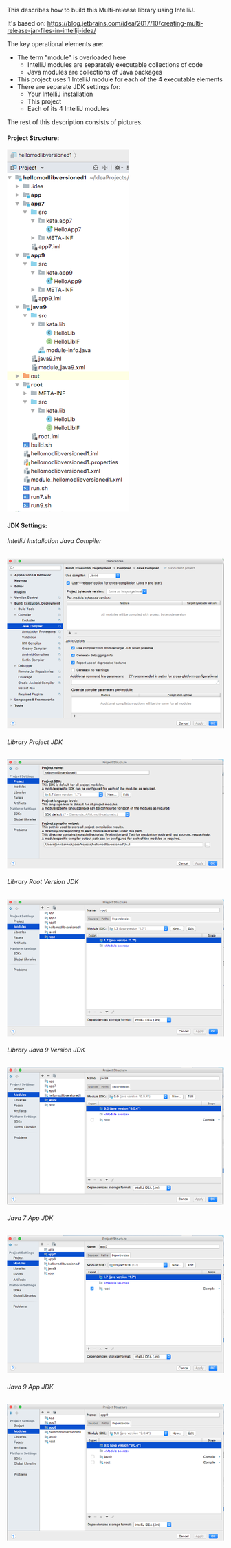 This describes how to build this Multi-release library using IntelliJ.

It's based on:
https://blog.jetbrains.com/idea/2017/10/creating-multi-release-jar-files-in-intellij-idea/

The key operational elements are:

- The term "module" is overloaded here
    - IntelliJ modules are separately executable collections of code
    - Java modules are collections of Java packages
- This project uses 1 IntelliJ module for each of the 4 executable elements
- There are separate JDK settings for:
    - Your IntelliJ installation
    - This project
    - Each of its 4 IntelliJ modules
    
The rest of this description consists of pictures.

#### Project Structure:

![Project Structure](images/LIB4ProjStructure.png)

#### JDK Settings:

###### IntelliJ Installation Java Compiler

![IntelliJ Java Compiler](images/IntelliJJavaCompiler.png)

###### Library Project JDK

![Library Project JDK](images/LIB4ProjectJDK.png)

###### Library Root Version JDK

![Library Root Version JDK](images/LIB4RootJDK.png)

###### Library Java 9 Version JDK

![Library Java 9 Version JDK](images/LIB4Java9JDK.png)

###### Java 7 App JDK

![Java 7 App JDK](images/LIB4App7JDK.png)

###### Java 9 App JDK

![Java 9 App JDK](images/LIB4App9JDK.png)
